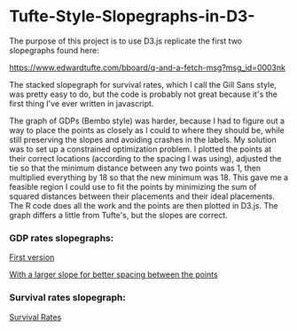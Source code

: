 # Tufte-Style-Slopegraphs-in-D3-

The purpose of this project is to use D3.js replicate the first two slopegraphs found here:

https://www.edwardtufte.com/bboard/q-and-a-fetch-msg?msg_id=0003nk

The stacked slopegraph for survival rates, which I call the Gill Sans style, was pretty easy to do, but the code is probably not great because it's the first thing I've ever written in javascript.

The graph of GDPs (Bembo style) was harder, because I had to figure out a way to place the points as closely as I could to where they should be, while still preserving the slopes and avoiding crashes in the labels.  My solution was to set up a constrained optimization problem.  I plotted the points at their correct locations (according to the spacing I was using), adjusted the tie so that the minimum distance between any two points was 1, then multiplied everything by 18 so that the new minimum was 18.  This gave me a feasible region I could use to fit the points by minimizing the sum of squared distances between their placements and their ideal placements.  The R code does all the work and the points are then plotted in D3.js.  The graph differs a little from Tufte's, but the slopes are correct. 

### GDP rates slopegraphs:

[First version](https://zrvc.github.io/Tufte-Style-Slopegraphs-in-D3-/TufteBemboStyle.html)

[With a larger slope for better spacing between the points](https://zrvc.github.io/Tufte-Style-Slopegraphs-in-D3-/TufteBembo36ptDrop.html)


### Survival rates slopegraph:

[Survival Rates](https://zrvc.github.io/Tufte-Style-Slopegraphs-in-D3-/TufteGillSansStyle.html)
